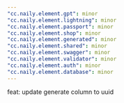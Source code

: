 ```yaml
---
"cc.naily.element.gpt": minor
"cc.naily.element.lightning": minor
"cc.naily.element.passport": minor
"cc.naily.element.shop": minor
"cc.naily.element.generated": minor
"cc.naily.element.shared": minor
"cc.naily.element.swagger": minor
"cc.naily.element.validator": minor
"cc.naily.element.auth": minor
"cc.naily.element.database": minor
---
```


feat: update generate column to uuid

